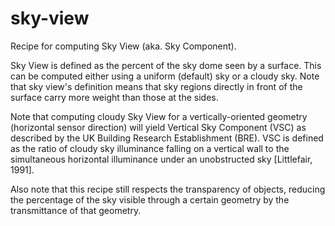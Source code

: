 # sky-view

Recipe for computing Sky View (aka. Sky Component).

Sky View is defined as the percent of the sky dome seen by a surface. This can
be computed either using a uniform (default) sky or a cloudy sky. Note that sky
view's definition means that sky regions directly in front of the surface carry
more weight than those at the sides.

Note that computing cloudy Sky View for a vertically-oriented geometry (horizontal
sensor direction) will yield Vertical Sky Component (VSC) as described by the UK
Building Research Establishment (BRE). VSC is defined as the ratio of cloudy sky
illuminance falling on a vertical wall to the simultaneous horizontal illuminance
under an unobstructed sky [Littlefair, 1991].

Also note that this recipe still respects the transparency of objects, reducing
the percentage of the sky visible through a certain geometry by the transmittance
of that geometry.
